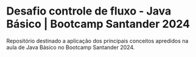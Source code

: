 # Desafio controle de fluxo - Java Básico | Bootcamp Santander 2024

Repositório destinado a aplicação dos principais conceitos apredidos na aula de Java Básico no Bootcamp Santander 2024.